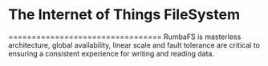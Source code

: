 # The Internet of Things FileSystem
=================================
RumbaFS is masterless architecture, global availability, linear scale and fault tolerance are critical 
to ensuring a consistent experience for writing and reading data.
